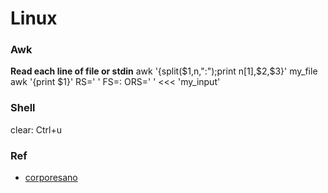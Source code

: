 Linux
=====

### Awk
**Read each line of file or stdin**
awk '{split($1,n,":");print n[1],$2,$3}' my_file
awk '{print $1}' RS=' ' FS=: ORS=' ' <<< 'my_input'

### Shell
clear: Ctrl+u

### Ref
* [corporesano](http://www.corporesano.org/doc-site/grepawksed.html)
